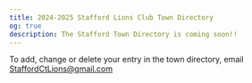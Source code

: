 ```yaml
---
title: 2024-2025 Stafford Lions Club Town Directory
og: true
description: The Stafford Town Directory is coming soon!!
---
```

To add, change or delete your entry in the town directory, email StaffordCtLions@gmail.com
